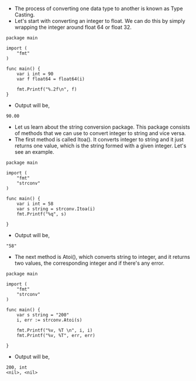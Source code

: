 * The process of converting one data type to another is known as Type Casting. 
* Let's start with converting an integer to float. We can do this by simply wrapping the integer around float 64 or float 32. 

```
package main

import (
	"fmt"
)

func main() {
	var i int = 90
	var f float64 = float64(i)

	fmt.Printf("%.2f\n", f)
}
```

* Output will be, 

```
90.00
```



* Let us learn about the string conversion package. This package consists of methods that we can use to convert integer to string and vice versa. 
* The first method is called Itoa(). It converts integer to string and it just returns one value, which is the string formed with a given integer. Let's see an example.

```
package main

import (
	"fmt"
	"strconv"
)

func main() {
	var i int = 58
	var s string = strconv.Itoa(i)
	fmt.Printf("%q", s)

}
```

* Output will be, 

```
"58"
```

* The next method is Atoi(), which converts string to integer, and it returns two values, the corresponding integer and if there's any error. 

```
package main

import (
	"fmt"
	"strconv"
)

func main() {
	var s string = "200"
	i, err := strconv.Atoi(s)

	fmt.Printf("%v, %T \n", i, i)
	fmt.Printf("%v, %T", err, err)

}
```

* Output will be,

```
200, int 
<nil>, <nil>
```


